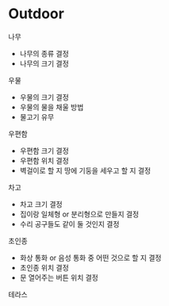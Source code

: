 # Outdoor

나무
  - 나무의 종류 결정
  - 나무의 크기 결정

우물
  - 우물의 크기 결정
  - 우물의 물을 채울 방법
  - 물고기 유무

우편함
  - 우편함 크기 결정
  - 우편함 위치 결정
  - 벽걸이로 할 지 땅에 기둥을 세우고 할 지 결정

차고
  - 차고 크기 결정
  - 집이랑 일체형 or 분리형으로 만들지 결정
  - 수리 공구들도 같이 둘 것인지 결정

초인종
  - 화상 통화 or 음성 통화 중 어떤 것으로 할 지 결정
  - 초인종 위치 결정
  - 문 열어주는 버튼 위치 결정

테라스
